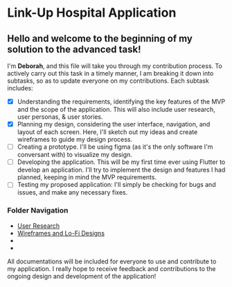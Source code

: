 # Link-Up Hospital Application

## Hello and welcome to the beginning of my solution to the advanced task!

I'm **Deborah**, and this file will take you through my contribution process.
To actively carry out this task in a timely manner, I am breaking it down into subtasks, so as to update everyone on my contributions. Each subtask includes:

- [x] Understanding the requirements, identifying the key features of the MVP and the scope of the application. This will also include user research, user personas, & user stories.
- [x] Planning my design, considering the user interface, navigation, and layout of each screen. Here, I'll sketch out my ideas and create wireframes to guide my design process.
- [ ] Creating a prototype. I'll be using figma (as it's the only software I'm conversant with) to visualize my design.
- [ ] Developing the application. This will be my first time ever using Flutter to develop an application. I'll try to implement the design and features I had planned, keeping in mind the MVP requirements.
- [ ] Testing my proposed application: I'll simply be checking for bugs and issues, and make any necessary fixes.

### Folder Navigation
* [User Research](https://github.com/dearlydebbie/Outreachy_May_2023-August_2023-Internships/blob/Advanced-Task/Create%20a%20platform%20to%20link-up%20medical%20facilities%20globally/Applicants/Deborah%20Adeoye/Advanced%20Task/UserResearch.md)
* [Wireframes and Lo-Fi Designs](https://github.com/dearlydebbie/Outreachy_May_2023-August_2023-Internships/blob/Advanced-Task/Create%20a%20platform%20to%20link-up%20medical%20facilities%20globally/Applicants/Deborah%20Adeoye/Advanced%20Task/Hospital-Sketches.md)
* 
* 

All documentations will be included for everyone to use and contribute to my application.
I really hope to receive feedback and contributions to the ongoing design and development of the application!
